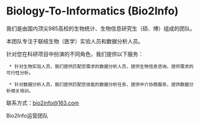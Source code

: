 # Biology-To-Informatics (Bio2Info) 

我们是由国内顶尖985高校的生物统计、生物信息研究生（硕、博）组成的团队。 

本团队专注于联结生物（医学）实验人员和数据分析人员。 

针对您在科研项目中扮演的不同角色，我们提供以下服务： 

     * 针对生物实验人员，我们提供匹配您需求的数据分析人员，提供生物信息咨询，提供需求的可行性分析。 

     * 针对数据分析人员，我们提供匹配您技能的数据分析任务，提供中介协商服务，提供数据分析相关培训。 

联系方式：bio2info@163.com 

Bio2Info运营团队

